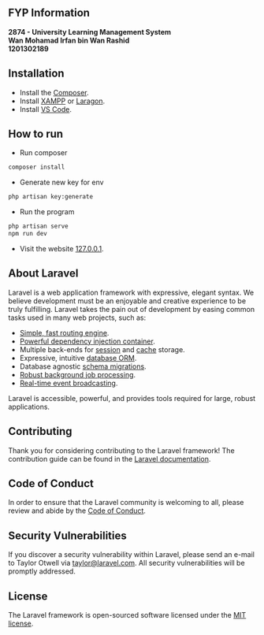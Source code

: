 ## FYP Information
**2874 - University Learning Management System**  
**Wan Mohamad Irfan bin Wan Rashid**   
**1201302189** 

## Installation
- Install the [Composer](https://getcomposer.org/download/).
- Install [XAMPP](https://www.apachefriends.org/download.html) or [Laragon](https://laragon.org/download/). 
- Install [VS Code](https://code.visualstudio.com/download).

## How to run
- Run composer
```bash
composer install
```
- Generate new key for env
```bash
php artisan key:generate
```
- Run the program
```bash
php artisan serve
npm run dev
```
- Visit the website [127.0.0.1](http://127.0.0.1:8000/).


## About Laravel
Laravel is a web application framework with expressive, elegant syntax. We believe development must be an enjoyable and creative experience to be truly fulfilling. Laravel takes the pain out of development by easing common tasks used in many web projects, such as:

- [Simple, fast routing engine](https://laravel.com/docs/routing).
- [Powerful dependency injection container](https://laravel.com/docs/container).
- Multiple back-ends for [session](https://laravel.com/docs/session) and [cache](https://laravel.com/docs/cache) storage.
- Expressive, intuitive [database ORM](https://laravel.com/docs/eloquent).
- Database agnostic [schema migrations](https://laravel.com/docs/migrations).
- [Robust background job processing](https://laravel.com/docs/queues).
- [Real-time event broadcasting](https://laravel.com/docs/broadcasting).

Laravel is accessible, powerful, and provides tools required for large, robust applications.


## Contributing

Thank you for considering contributing to the Laravel framework! The contribution guide can be found in the [Laravel documentation](https://laravel.com/docs/contributions).

## Code of Conduct

In order to ensure that the Laravel community is welcoming to all, please review and abide by the [Code of Conduct](https://laravel.com/docs/contributions#code-of-conduct).

## Security Vulnerabilities

If you discover a security vulnerability within Laravel, please send an e-mail to Taylor Otwell via [taylor@laravel.com](mailto:taylor@laravel.com). All security vulnerabilities will be promptly addressed.

## License

The Laravel framework is open-sourced software licensed under the [MIT license](https://opensource.org/licenses/MIT).
